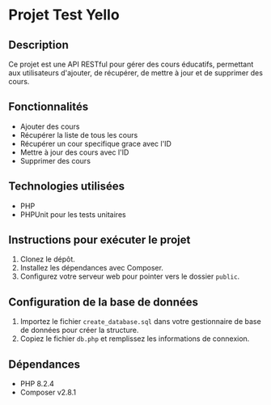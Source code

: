 # Projet Test Yello

## Description
Ce projet est une API RESTful pour gérer des cours éducatifs, permettant aux utilisateurs d'ajouter, de récupérer, de mettre à jour et de supprimer des cours.

## Fonctionnalités
- Ajouter des cours
- Récupérer la liste de tous les cours
- Récupérer un cour specifique grace avec l'ID
- Mettre à jour des cours avec l'ID
- Supprimer des cours

## Technologies utilisées
- PHP
- PHPUnit pour les tests unitaires

## Instructions pour exécuter le projet
1. Clonez le dépôt.
2. Installez les dépendances avec Composer.
3. Configurez votre serveur web pour pointer vers le dossier `public`.

## Configuration de la base de données

1. Importez le fichier `create_database.sql` dans votre gestionnaire de base de données pour créer la structure.
2. Copiez le fichier `db.php` et remplissez les informations de connexion.


## Dépendances
- PHP  8.2.4
- Composer v2.8.1
